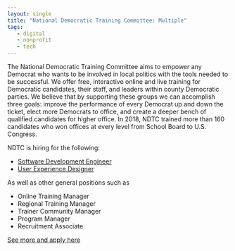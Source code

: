 ```yaml
---
layout: single
title: "National Democratic Training Committee: Multiple"
tags:
   - digital
   - nonprofit
   - tech
---
```


The National Democratic Training Committee aims to empower any Democrat who wants to be involved in local politics with the tools needed to be successful. We offer free, interactive online and live training for Democratic candidates, their staff, and leaders within county Democratic parties.
We believe that by supporting these groups we can accomplish three goals: improve the performance of every Democrat up and down the ticket, elect more Democrats to office, and create a deeper bench of qualified candidates for higher office. In 2018, NDTC trained more than 160 candidates who won offices at every level from School Board to U.S. Congress.

NDTC is hiring for the following:
* [Software Development Engineer](https://www.traindemocrats.org/software-development-engineer)
* [User Experience Designer](https://www.traindemocrats.org/user-experience-designer)

As well as other general positions such as
* Online Training Manager
* Regional Training Manager
* Trainer Community Manager
* Program Manager
* Recruitment Associate

[See more and apply here](https://www.traindemocrats.org/jobs)

